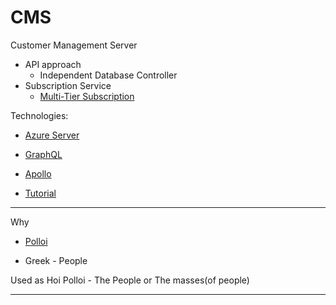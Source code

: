 ﻿# CMS
Customer Management Server

* API approach
    * Independent Database Controller
* Subscription Service
    * [Multi-Tier Subscription](Subscription.md)


Technologies:

* [Azure Server]()
* [GraphQL]()
* [Apollo]()

* [Tutorial](https://www.youtube.com/watch?v=7R33hGFV4f0)


---

Why 
* [Polloi](https://en.wiktionary.org/wiki/%CF%80%CE%BF%CE%BB%CE%BB%CE%BF%CE%AF)


* Greek - People

Used as Hoi Polloi - The People or The masses(of people)

---
